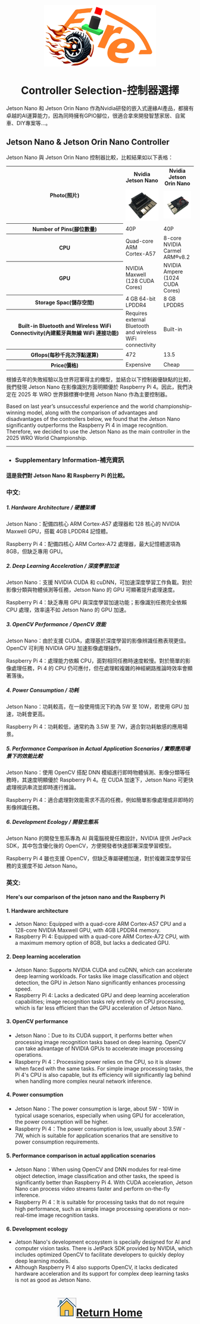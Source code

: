 <div align=center><img src="../../other/img/logo.png" width=300></div>

# <div align="center">Controller Selection-控制器選擇 </div> 
Jetson Nano 和 Jetson Orin Nano 作為Nvidia研發的嵌入式邊緣AI產品，都擁有卓越的AI運算能力，因為同時擁有GPIO腳位，很適合拿來開發智慧家居、自駕車、DIY專案等...。

## Jetson Nano & Jetson Orin Nano Controller
Jetson Nano 與 Jetson Orin Nano 控制器比較，比較結果如以下表格：

<div align=center>
<table>
<tr>
<th rowspan="2" width=300>Photo(照片)</th>
<th>Nvidia Jetson Nano</th>
<th>Nvidia Jetson Orin Nano</th>
</tr><tr>
<td><div align=center><img src="./img/jeston_nano.png" width=200></td>
<td><div align=center><img src="./img/raspberry_pi_4.png" width=200></td>
</tr><tr>
<th>Number of Pins(腳位數量)</th>
<td>40P</td>
<td>40P</td>
</tr><tr>
<th>CPU</th>
<td>Quad-core ARM Cortex-A57</td>
<td>8-core NVIDIA Carmel ARM®v8.2</td>
</tr><tr>
<th>GPU</th>
<td>NVIDIA Maxwell (128 CUDA Cores)</td>
<td>NVIDIA Ampere (1024 CUDA Cores)</td>
</tr><tr>
<th>Storage Spac(儲存空間)</th>
<td>4 GB 64-bit LPDDR4</td>
<td>8 GB LPDDR5</td>
</tr><tr>
<th>Built-in Bluetooth and Wireless WiFi Connectivity(內建藍牙與無線 WiFi 連接功能)</th>
<td>Requires external Bluetooth and wireless WiFi connectivity</td>
<td>Built-in</td>
</tr><tr>
<th>Gflops(每秒千兆次浮點運算)</th>
<td>472</td>
<td>13.5</td>
</tr><tr>
<th>Price(價格)</th>
<td>Expensive</td>
<td>Cheap</td>  
</tr>
</table>
</div>
  根據去年的失敗經驗以及世界冠軍得主的機型，並結合以下控制器優缺點的比較，我們發現 Jetson Nano 在影像識別方面明顯優於 Raspberry Pi 4。因此，我們決定在 2025 年 WRO 世界錦標賽中使用 Jetson Nano 作為主要控制器。

  Based on last year’s unsuccessful experience and the world championship-winning model, along with the comparison of advantages and disadvantages of the controllers below, we found that the Jetson Nano significantly outperforms the Raspberry Pi 4 in image recognition. Therefore, we decided to use the Jetson Nano as the main controller in the 2025 WRO World Championship.

 ***
- ### Supplementary Information-補充資訊
#### 這是我們對 Jetson Nano 和 Raspberry Pi 的比較。
### 中文:
  ##### 1. Hardware Architecture / 硬體架構
Jetson Nano：配備四核心 ARM Cortex-A57 處理器和 128 核心的 NVIDIA Maxwell GPU，搭載 4GB LPDDR4 記憶體。

Raspberry Pi 4：配備四核心 ARM Cortex-A72 處理器，最大記憶體選項為 8GB，但缺乏專用 GPU。

  ##### 2. Deep Learning Acceleration / 深度學習加速
Jetson Nano：支援 NVIDIA CUDA 和 cuDNN，可加速深度學習工作負載。對於影像分類與物體偵測等任務，Jetson Nano 的 GPU 可顯著提升處理速度。

Raspberry Pi 4：缺乏專用 GPU 與深度學習加速功能；影像識別任務完全依賴 CPU 處理，效率遠不如 Jetson Nano 的 GPU 加速。

  ##### 3. OpenCV Performance / OpenCV 效能
Jetson Nano：由於支援 CUDA，處理基於深度學習的影像辨識任務表現更佳。OpenCV 可利用 NVIDIA GPU 加速影像處理操作。

Raspberry Pi 4：處理能力依賴 CPU，面對相同任務時速度較慢。對於簡單的影像處理任務，Pi 4 的 CPU 仍可應付，但在處理較複雜的神經網路推論時效率會顯著落後。

  ##### 4. Power Consumption / 功耗
Jetson Nano：功耗較高，在一般使用情況下約為 5W 至 10W，若使用 GPU 加速，功耗會更高。

Raspberry Pi 4：功耗較低，通常約為 3.5W 至 7W，適合對功耗敏感的應用場景。

  ##### 5. Performance Comparison in Actual Application Scenarios / 實際應用場景下的效能比較
Jetson Nano：使用 OpenCV 搭配 DNN 模組進行即時物體偵測、影像分類等任務時，其速度明顯優於 Raspberry Pi 4。在 CUDA 加速下，Jetson Nano 可更快處理視訊串流並即時進行推論。

Raspberry Pi 4：適合處理對效能需求不高的任務，例如簡單影像處理或非即時的影像辨識任務。

  ##### 6. Development Ecology / 開發生態系
Jetson Nano 的開發生態系專為 AI 與電腦視覺任務設計，NVIDIA 提供 JetPack SDK，其中包含優化後的 OpenCV，方便開發者快速部署深度學習模型。

Raspberry Pi 4 雖也支援 OpenCV，但缺乏專屬硬體加速，對於複雜深度學習任務的支援度不如 Jetson Nano。
### 英文:
#### Here's our comparison of the jetson nano and the Raspberry Pi
  #### 1. Hardware architecture
   - Jetson Nano: Equipped with a quad-core ARM Cortex-A57 CPU and a 128-core NVIDIA Maxwell GPU, with 4GB LPDDR4 memory.
   - Raspberry Pi 4: Equipped with a quad-core ARM Cortex-A72 CPU, with a maximum memory option of 8GB, but lacks a dedicated GPU.
  #### 2. Deep learning acceleration
   - Jetson Nano: Supports NVIDIA CUDA and cuDNN, which can accelerate deep learning workloads. For tasks like image classification and object detection, the GPU in Jetson Nano significantly enhances processing speed.
   - Raspberry Pi 4: Lacks a dedicated GPU and deep learning acceleration capabilities; image recognition tasks rely entirely on CPU processing, which is far less efficient than the GPU acceleration of Jetson Nano.
  #### 3. OpenCV performance
   - Jetson Nano：Due to its CUDA support, it performs better when processing image recognition tasks based on deep learning. OpenCV can take advantage of NVIDIA GPUs to accelerate image processing operations.
   - Raspberry Pi 4：Processing power relies on the CPU, so it is slower when faced with the same tasks. For simple image processing tasks, the Pi 4's CPU is also capable, but its efficiency will significantly lag behind when handling more complex neural network inference.
  #### 4. Power consumption
   - Jetson Nano：The power consumption is large, about 5W - 10W in typical usage scenarios, especially when using GPU for acceleration, the power consumption will be higher.
   - Raspberry Pi 4：The power consumption is low, usually about 3.5W - 7W, which is suitable for application scenarios that are sensitive to power consumption requirements.
  #### 5. Performance comparison in actual application scenarios
   - Jetson Nano：When using OpenCV and DNN modules for real-time object detection, image classification and other tasks, the speed is significantly better than Raspberry Pi 4. With CUDA acceleration, Jetson Nano can process video streams faster and perform on-the-fly inference.
   - Raspberry Pi 4：It is suitable for processing tasks that do not require high performance, such as simple image processing operations or non-real-time image recognition tasks.
  #### 6. Development ecology
   - Jetson Nano's development ecosystem is specially designed for AI and computer vision tasks. There is JetPack SDK provided by NVIDIA, which includes optimized OpenCV to facilitate developers to quickly deploy deep learning models.
   - Although Raspberry Pi 4 also supports OpenCV, it lacks dedicated hardware acceleration and its support for complex deep learning tasks is not as good as Jetson Nano.

# <div align="center">![HOME](../../other/img/home.png)[Return Home](../../)</div> 
